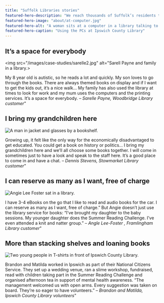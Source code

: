 ```yaml
---
title: "Suffolk Libraries stories"
featured-hero-description: "We reach thousands of Suffolk’s residents through our services, events and spaces. Find out about some of the people whe’ve had an effect on."
featured-hero-image: "about/at-computer.jpg"
featured-hero-alt: "A woman sits at a computer in a library talking to friends."
featured-hero-caption: "Using the PCs at Ipswich County Library"
---
```


## It’s a space for everybody

<img src="/images/case-studies/sarelle2.jpg" alt="Sarell Payne and family in a library.>

My 8 year old is autistic, so he reads a lot and quickly. My son loves to go through the books. There are always themed books on display and if I want to get the kids out, it’s a nice walk… My family has also used the library at times to look for work and my mum uses the computers and the printing services. It’s a space for everybody. – <cite>Sarelle Payne, Woodbridge Library customer</cite>"

## I bring my grandchildren here

<img src="case-studies/dennis.jpg" alt="A man in jacket and glasses by a bookshelf.">

Growing up, it felt like the only way for the economically disadvantaged to get educated. You could get a book on history or politics… I bring my grandchildren here and we’ll all choose some books together. I will come in sometimes just to have a look and speak to the staff here. It’s a good place to come in and have a chat. – <cite>Dennis Stevens, Stowmarket Library customer</cite>"

## I can reserve as many as I want, free of charge

<img src="case-studies/angie.jpg" alt="Angie Lee Foster sat in a library.">

I have 3-4 eBooks on the go that I like to read and audio books for the car. I can reserve as many as I want, free of charge.” But Angie doesn’t just use the library service for books: “I’ve brought my daughter to the baby sessions. My younger daughter does the Summer Reading Challenge. I’ve even attended a knit and natter group.” – <cite>Angle Lee-Foster , Framlingham Library customer</cite>"

## More than stacking shelves and loaning books

<img src="case-studies/bandm.jpg" alt="Two young people in T-shirts in front of Ipswich County Library.">

Brandon and Matilda worked in Ipswich as part of their National Citizens Service. They set up a wedding venue, ran a slime workshop, fundraised, read with children taking part in the Summer Reading Challenge and organised afternoon tea in support of mental health awareness. “The management welcomed us with open arms. Every suggestion was taken on board. They’re so eager to have volunteers.” – <cite>Brandon and Matilda, Ipswich County Library volunteers</cite>"
